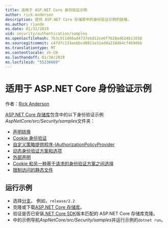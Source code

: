 ```yaml
---
title: 适用于 ASP.NET Core 身份验证示例
author: rick-anderson
description: 提供 ASP.NET Core 存储库中的身份验证示例的链接。
ms.author: riande
ms.date: 01/31/2019
uid: security/authentication/samples
ms.openlocfilehash: 7b3c911d60ad4737ebd12ce6f7628ad624b11658
ms.sourcegitcommit: c47d7c131eebbcd8811e31edda210d64cf4b9d6b
ms.translationtype: MT
ms.contentlocale: zh-CN
ms.lasthandoff: 01/30/2019
ms.locfileid: "55236669"
---
```

# <a name="authentication-samples-for-aspnet-core"></a>适用于 ASP.NET Core 身份验证示例

作者：[Rick Anderson](https://twitter.com/RickAndMSFT)

[ASP.NET Core 存储库](https://github.com/aspnet/AspNetCore)包含中的以下身份验证示例*AspNetCore/src/Security/samples*文件夹：

* [声明转换](https://github.com/aspnet/AspNetCore/tree/release/2.2/src/Security/samples/ClaimsTransformation)
* [Cookie 身份验证](https://github.com/aspnet/AspNetCore/tree/release/2.2/src/Security/samples/Cookies)
* [自定义策略提供程序-IAuthorizationPolicyProvider](https://github.com/aspnet/AspNetCore/tree/release/2.2/src/Security/samples/CustomPolicyProvider)
* [动态身份验证方案和选项](https://github.com/aspnet/AspNetCore/tree/release/2.2/src/Security/samples/DynamicSchemes)
* [外部声明](https://github.com/aspnet/AspNetCore/tree/release/2.2/src/Security/samples/Identity.ExternalClaims)
* [Cookie 和另一种基于请求的身份验证方案之间选择](https://github.com/aspnet/AspNetCore/tree/release/2.2/src/Security/samples/PathSchemeSelection)
* [限制访问的静态文件](https://github.com/aspnet/AspNetCore/tree/release/2.2/src/Security/samples/StaticFilesAuth)

## <a name="run-the-samples"></a>运行示例

* 选择[分支](https://github.com/aspnet/AspNetCore)。 例如，`release/2.2`
* 克隆或下载[ASP.NET Core 存储库](https://github.com/aspnet/AspNetCore)。
* 验证是否已安装[.NET Core SDK](https://www.microsoft.com/net/download/all)版本匹配的 ASP.NET Core 存储库克隆。
* 中的示例导航*AspNetCore/src/Security/samples*并运行示例的`dotnet run`。
